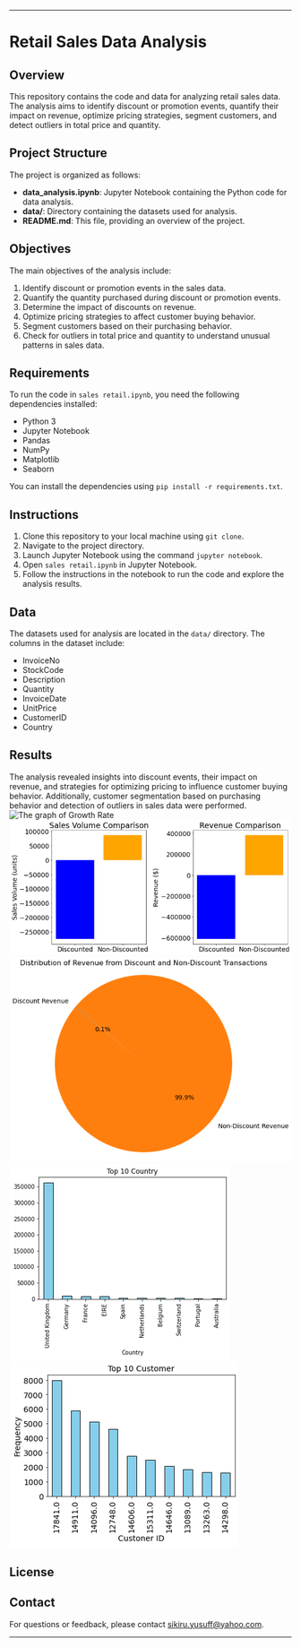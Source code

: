 
---

# Retail Sales Data Analysis

## Overview

This repository contains the code and data for analyzing retail sales data. The analysis aims to identify discount or promotion events, quantify their impact on revenue, optimize pricing strategies, segment customers, and detect outliers in total price and quantity.

## Project Structure

The project is organized as follows:

- **data_analysis.ipynb**: Jupyter Notebook containing the Python code for data analysis.
- **data/**: Directory containing the datasets used for analysis.
- **README.md**: This file, providing an overview of the project.

## Objectives

The main objectives of the analysis include:

1. Identify discount or promotion events in the sales data.
2. Quantify the quantity purchased during discount or promotion events.
3. Determine the impact of discounts on revenue.
4. Optimize pricing strategies to affect customer buying behavior.
5. Segment customers based on their purchasing behavior.
6. Check for outliers in total price and quantity to understand unusual patterns in sales data.

## Requirements

To run the code in `sales retail.ipynb`, you need the following dependencies installed:

- Python 3
- Jupyter Notebook
- Pandas
- NumPy
- Matplotlib
- Seaborn

You can install the dependencies using `pip install -r requirements.txt`.

## Instructions

1. Clone this repository to your local machine using `git clone`.
2. Navigate to the project directory.
3. Launch Jupyter Notebook using the command `jupyter notebook`.
4. Open `sales retail.ipynb` in Jupyter Notebook.
5. Follow the instructions in the notebook to run the code and explore the analysis results.

## Data

The datasets used for analysis are located in the `data/` directory. The columns in the dataset include:

- InvoiceNo
- StockCode
- Description
- Quantity
- InvoiceDate
- UnitPrice
- CustomerID
- Country

## Results

The analysis revealed insights into discount events, their impact on revenue, and strategies for optimizing pricing to influence customer buying behavior. Additionally, customer segmentation based on purchasing behavior and detection of outliers in sales data were performed.
![The graph of Growth Rate](mom_analysis.png) ![Impact of discount](discount_impact.png)
![Discount Distribution](discount_distribution.png) ![Top Ten Country](top_ten_country.png)
![Top Ten Customer](top_ten_customer.png)
## License



## Contact

For questions or feedback, please contact sikiru.yusuff@yahoo.com.

---

